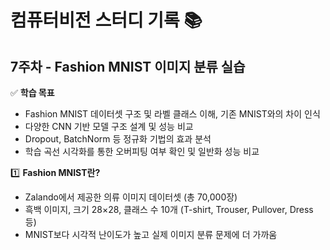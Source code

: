 # 컴퓨터비전 스터디 기록 📚  

## 7주차 - Fashion MNIST 이미지 분류 실습

✅ **학습 목표**  
- Fashion MNIST 데이터셋 구조 및 라벨 클래스 이해, 기존 MNIST와의 차이 인식  
- 다양한 CNN 기반 모델 구조 설계 및 성능 비교  
- Dropout, BatchNorm 등 정규화 기법의 효과 분석  
- 학습 곡선 시각화를 통한 오버피팅 여부 확인 및 일반화 성능 비교  

1️⃣ **Fashion MNIST란?**
- Zalando에서 제공한 의류 이미지 데이터셋 (총 70,000장)  
- 흑백 이미지, 크기 28×28, 클래스 수 10개 (T-shirt, Trouser, Pullover, Dress 등)  
- MNIST보다 시각적 난이도가 높고 실제 이미지 분류 문제에 더 가까움  